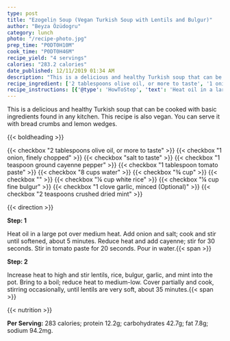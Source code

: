 ```yaml
---
type: post
title: "Ezogelin Soup (Vegan Turkish Soup with Lentils and Bulgur)"
author: "Beyza Özüdogru"
category: lunch
photo: "/recipe-photo.jpg"
prep_time: "P0DT0H10M"
cook_time: "P0DT0H46M"
recipe_yield: "4 servings"
calories: "283.2 calories"
date_published: 12/11/2019 01:34 AM
description: "This is a delicious and healthy Turkish soup that can be cooked with basic ingredients found in any kitchen. This recipe is also vegan. You can serve it with bread crumbs and lemon wedges."
recipe_ingredient: ['2 tablespoons olive oil, or more to taste', '1 onion, finely chopped', 'salt to taste', '1 teaspoon ground cayenne pepper', '1 tablespoon tomato paste', '8 cups water', '¾ cup <a href="https://www.allrecipes.com/gallery/red-lentil-recipes/" aria-label="red lentils">red lentils</a>', '¼ cup white rice', '¼ cup fine bulgur', '1 clove garlic, minced', '2 teaspoons crushed dried mint']
recipe_instructions: [{'@type': 'HowToStep', 'text': 'Heat oil in a large pot over medium heat. Add onion and salt; cook and stir until softened, about 5 minutes. Reduce heat and add cayenne; stir for 30 seconds. Stir in tomato paste for 20 seconds. Pour in water.\n'}, {'@type': 'HowToStep', 'text': 'Increase heat to high and stir lentils, rice, bulgur, garlic, and mint into the pot. Bring to a boil; reduce heat to medium-low. Cover partially and cook, stirring occasionally, until lentils are very soft, about 35 minutes.\n'}]
---
```


This is a delicious and healthy Turkish soup that can be cooked with basic ingredients found in any kitchen. This recipe is also vegan. You can serve it with bread crumbs and lemon wedges. 

{{< boldheading >}}

{{< checkbox "2 tablespoons olive oil, or more to taste" >}}
{{< checkbox "1  onion, finely chopped" >}}
{{< checkbox "salt to taste" >}}
{{< checkbox "1 teaspoon ground cayenne pepper" >}}
{{< checkbox "1 tablespoon tomato paste" >}}
{{< checkbox "8 cups water" >}}
{{< checkbox "¾ cup" >}}
{{< checkbox "" >}}
{{< checkbox "¼ cup white rice" >}}
{{< checkbox "¼ cup fine bulgur" >}}
{{< checkbox "1 clove garlic, minced  (Optional)" >}}
{{< checkbox "2 teaspoons crushed dried mint" >}}


{{< direction >}}

**Step: 1**

Heat oil in a large pot over medium heat. Add onion and salt; cook and stir until softened, about 5 minutes. Reduce heat and add cayenne; stir for 30 seconds. Stir in tomato paste for 20 seconds. Pour in water.{{< span >}}

**Step: 2**

Increase heat to high and stir lentils, rice, bulgur, garlic, and mint into the pot. Bring to a boil; reduce heat to medium-low. Cover partially and cook, stirring occasionally, until lentils are very soft, about 35 minutes.{{< span >}}

{{< nutrition >}}

**Per Serving:** 283 calories; protein 12.2g; carbohydrates 42.7g; fat 7.8g; sodium 94.2mg.